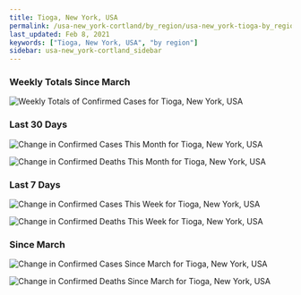 ```yaml
---
title: Tioga, New York, USA
permalink: /usa-new_york-cortland/by_region/usa-new_york-tioga-by_region.html
last_updated: Feb 8, 2021
keywords: ["Tioga, New York, USA", "by region"]
sidebar: usa-new_york-cortland_sidebar
---
```


<h3>Weekly Totals Since March</h3>

![Weekly Totals of Confirmed Cases for Tioga, New York, USA](/covid_tracker/images/graphs/usa-new_york-tioga-weekly_totals_graph.png)

<h3>Last 30 Days</h3>

![Change in Confirmed Cases This Month for Tioga, New York, USA](/covid_tracker/images/graphs/usa-new_york-tioga-delta_confirmed-30_days_graph.png)

![Change in Confirmed Deaths This Month for Tioga, New York, USA](/covid_tracker/images/graphs/usa-new_york-tioga-delta_deaths-30_days_graph.png)

<h3>Last 7 Days</h3>

![Change in Confirmed Cases This Week for Tioga, New York, USA](/covid_tracker/images/graphs/usa-new_york-tioga-delta_confirmed-7_days_graph.png)

![Change in Confirmed Deaths This Week for Tioga, New York, USA](/covid_tracker/images/graphs/usa-new_york-tioga-delta_deaths-7_days_graph.png)

<h3>Since March</h3>

![Change in Confirmed Cases Since March for Tioga, New York, USA](/covid_tracker/images/graphs/usa-new_york-tioga-delta_confirmed-since_march_graph.png)

![Change in Confirmed Deaths Since March for Tioga, New York, USA](/covid_tracker/images/graphs/usa-new_york-tioga-delta_deaths-since_march_graph.png)
